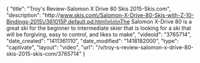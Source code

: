 {
    "title": "Troy's Review-Salomon X Drive 80 Skis 2015-Skis.com",
    "description": "http:\/\/www.skis.com\/Salomon-X-Drive-80-Skis-with-Z-10-Bindings-2015\/361015P,default,pd.html\n\n\nThe Salomon X-Drive 80 is a great ski for the beginner to intermediate skier that is looking for a ski that will be forgiving, easy to control, and likes to make",
    "videoid": "3765714",
    "date_created": "1411361110",
    "date_modified": "1418182000",
    "type": "captivate",
    "layout": "video",
    "url": "\/v\/troy-s-review-salomon-x-drive-80-skis-2015-skis-com\/3765714"
}